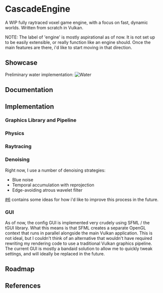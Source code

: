 # CascadeEngine
A WIP fully raytraced voxel game engine, with a focus on fast, dynamic worlds. Written from scratch in Vulkan.

NOTE: The label of 'engine' is mostly aspirational as of now. It is not set up to be easily extensible, or really function like an engine should. Once the main features are there, i'd like to start moving in that direction.

## Showcase

Preliminary water implementation:
![Water](images/v0.1/Cascade_Water.png)

## Documentation

## Implementation
### Graphics Library and Pipeline
### Physics
### Raytracing


### Denoising
Right now, I use a number of denoising strategies:
- Blue noise
- Temporal accumulation with reprojection
- Edge-avoiding atrous wavelet filter

[#6](https://github.com/Jack-Rickwood/CascadeEngine/issues/6) contains some ideas for how i'd like to improve this process in the future.

### GUI
As of now, the config GUI is implemented very crudely using SFML / the tGUI library. What this means is that SFML creates a separate OpenGL context that runs in parallel alongside the main Vulkan application. This is not ideal, but I couldn't think of an alternative that wouldn't have required rewriting my rendering code to use a traditional Vulkan graphics pipeline. The current GUI is mostly a bandaid solution to allow me to quickly tweak settings, and will ideally be replaced in the future.

## Roadmap

## References
